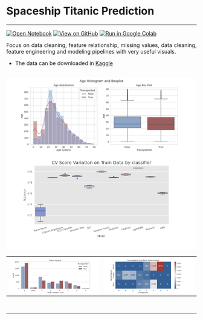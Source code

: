 # Spaceship Titanic Prediction
---
[![Open Notebook](https://img.shields.io/badge/Jupyter-Open_Notebook-blue?logo=Jupyter)](spaceship-titanic.html)
[![View on GitHub](https://img.shields.io/badge/GitHub-View_on_GitHub-blue?logo=GitHub)](https://github.com/maria-aguilera/spaceship-titanic)
[![Run in Google Colab](https://img.shields.io/badge/Colab-Run_in_Google_Colab-blue?logo=Google&logoColor=FDBA18)](https://colab.research.google.com/drive/1LrN8s1mLx8mBSjNaucJosrVGURF70cBv)

<div style="text-align: justify"> Focus on data cleaning, feature relationship, missing values, data cleaning, feature engineering and modeling pipelines with very useful visuals.</div> 

* The data can be downloaded in [Kaggle](https://www.kaggle.com/competitions/spaceship-titanic)

<br>
<center><img src ="images/Age.png" width = "1000"/> </center>
<center><img src="images/Model Results.png" /></center>
<table><tr>
<td><img src="images/CabinRegion.png" style= "width: 500" /></td>
<td> <img src="images/Homeplanet and Deck Relationship.png" style= "width: 500" /> </td>
</tr></table>
<br>

---
